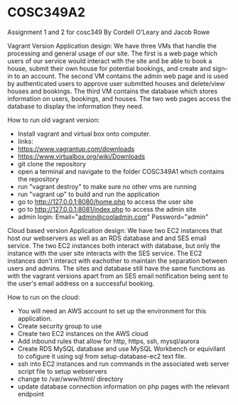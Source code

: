 # COSC349A2
Assignment 1 and 2 for cosc349
By Cordell O'Leary and Jacob Rowe

Vagrant Version Application design:
We have three VMs that handle the processing and general usage of our site.
The first is a web page which users of our service would interact with the site and be able to book a house, submit their own house for potential bookings, and create and sign-in to an account. The second VM contains the admin web page and is used by authenticated users to approve user submitted houses and delete/view houses and bookings. The third VM contains the database which stores information on users, bookings, and houses. The two web pages access the database to display the information they need.

How to run old vagrant version:
- Install vagrant and virtual box onto computer.
- links: 
- https://www.vagrantup.com/downloads 
- https://www.virtualbox.org/wiki/Downloads
- git clone the repository
- open a terminal and navigate to the folder COSC349A1 which contains the repository
- run "vagrant destroy" to make sure no other vms are running
- run "vagrant up" to build and run the application
- go to http://127.0.0.1:8080/home.php to access the user site
- go to http://127.0.0.1:8081/index.php to access the admin site
- admin login: Email="admin@cooladmin.com" Password="admin"

Cloud based version Application design:
We have two EC2 instances that host our webservers as well as an RDS database and and SES email service. The two EC2 instances both interact with database, but only the instance with the user site interacts with the SES service. The EC2 instances don't interact with eachother to maintain the separation between users and admins. The sites and database still have the same functions as with the vagrant versions apart from an SES email notification being sent to the user's email address on a successful booking. 


How to run on the cloud:
- You will need an AWS account to set up the environment for this application.
- Create security group to use
- Create two EC2 instances on the AWS cloud
- Add inbound rules that allow for http, https, ssh, mysql/aurora
- Create RDS MySQL database and use MySQL Workbench or equivilant to cofigure it using sql from setup-database-ec2 text file.
- ssh into EC2 instances and run commands in the associated web server script file to setup webservers
- change to /var/www/html/ directory
- update database connection information on php pages with the relevant endpoint

